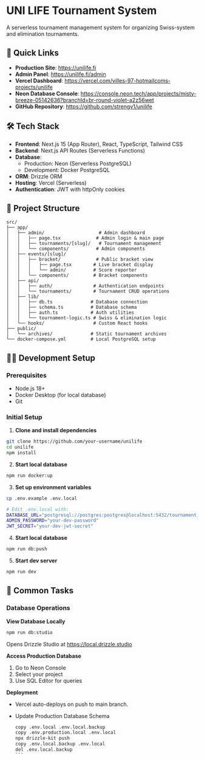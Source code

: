# UNI LIFE Tournament System

A serverless tournament management system for organizing Swiss-system and elimination tournaments.

## 🚀 Quick Links

- **Production Site**: https://unilife.fi
- **Admin Panel**: https://unilife.fi/admin
- **Vercel Dashboard**: https://vercel.com/villes-97-hotmailcoms-projects/unilife
- **Neon Database Console**: https://console.neon.tech/app/projects/misty-breeze-05142636?branchId=br-round-violet-a2z56wet
- **GitHub Repository**: https://github.com/strengv1/unilife

## 🛠 Tech Stack

- **Frontend**: Next.js 15 (App Router), React, TypeScript, Tailwind CSS
- **Backend**: Next.js API Routes (Serverless Functions)
- **Database**: 
  - Production: Neon (Serverless PostgreSQL)
  - Development: Docker PostgreSQL
- **ORM**: Drizzle ORM
- **Hosting**: Vercel (Serverless)
- **Authentication**: JWT with httpOnly cookies

## 📁 Project Structure
```
src/
├── app/
│   ├── admin/                    # Admin dashboard
│   │   ├── page.tsx             # Admin login & main page
│   │   ├── tournaments/[slug]/   # Tournament management
│   │   └── components/          # Admin components
│   ├── events/[slug]/
│   │   ├── bracket/             # Public bracket view
│   │   │   ├── page.tsx        # Live bracket display
│   │   │   └── admin/          # Score reporter
│   │   └── components/         # Bracket components
│   ├── api/
│   │   ├── auth/               # Authentication endpoints
│   │   └── tournaments/        # Tournament CRUD operations
│   ├── lib/
│   │   ├── db.ts              # Database connection
│   │   ├── schema.ts          # Database schema
│   │   ├── auth.ts            # Auth utilities
│   │   └── tournament-logic.ts # Swiss & elimination logic
│   └── hooks/                  # Custom React hooks
├── public/
│   └── archives/              # Static tournament archives
└── docker-compose.yml         # Local PostgreSQL setup
```

## 🏃‍♂️ Development Setup

### Prerequisites
- Node.js 18+
- Docker Desktop (for local database)
- Git

### Initial Setup

1. **Clone and install dependencies**
  ```bash
  git clone https://github.com/your-username/unilife
  cd unilife
  npm install
  ```
2. **Start local database**
  ```bash
  npm run docker:up
  ```
3. **Set up environment variables**
  ```bash
  cp .env.example .env.local

  # Edit .env.local with:
  DATABASE_URL="postgresql://postgres:postgres@localhost:5432/tournament_dev"
  ADMIN_PASSWORD="your-dev-password"
  JWT_SECRET="your-dev-jwt-secret"
  ```
4. **Start local database**
  ```bash
  npm run db:push
  ```
5. **Start dev server**
  ```bash
  npm run dev
  ```

## 📝 Common Tasks

### Database Operations

**View Database Locally**
  ```bash
  npm run db:studio
  ```
Opens Drizzle Studio at https://local.drizzle.studio

**Access Production Database**
1. Go to Neon Console
2. Select your project
3. Use SQL Editor for queries

**Deployment**
- Vercel auto-deploys on push to main branch.

- Update Production Database Schema

  ````bash
  copy .env.local .env.local.backup
  copy .env.production.local .env.local
  npx drizzle-kit push
  copy .env.local.backup .env.local
  del .env.local.backup
  ```
